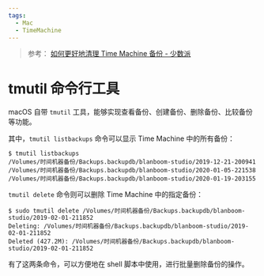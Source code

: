 ```yaml
---
tags:
  - Mac
  - TimeMachine
---
```


> 参考： [如何更好地清理 Time Machine 备份 - 少数派](https://sspai.com/post/59368#!)

# tmutil 命令行工具

macOS 自带 `tmutil` 工具，能够实现查看备份、创建备份、删除备份、比较备份等功能。

其中，`tmutil listbackups` 命令可以显示 Time Machine 中的所有备份：

```
$ tmutil listbackups
/Volumes/时间机器备份/Backups.backupdb/blanboom-studio/2019-12-21-200941
/Volumes/时间机器备份/Backups.backupdb/blanboom-studio/2020-01-05-221538
/Volumes/时间机器备份/Backups.backupdb/blanboom-studio/2020-01-19-203155
```

`tmutil delete` 命令则可以删除 Time Machine 中的指定备份：

```
$ sudo tmutil delete /Volumes/时间机器备份/Backups.backupdb/blanboom-studio/2019-02-01-211852 
Deleting: /Volumes/时间机器备份/Backups.backupdb/blanboom-studio/2019-02-01-211852
Deleted (427.2M): /Volumes/时间机器备份/Backups.backupdb/blanboom-studio/2019-02-01-211852
```

有了这两条命令，可以方便地在 shell 脚本中使用，进行批量删除备份的操作。